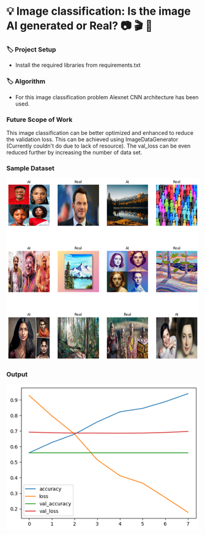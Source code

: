 # :bulb: Image classification: Is the image AI generated or Real? :camera: :clapper: :scroll:

### :label: Project Setup
 - Install the required libraries from requirements.txt 

### :label: Algorithm
- For this image classification problem Alexnet CNN architecture has been used.

### Future Scope of Work

This image classification can be better optimized and enhanced to reduce the validation loss. This can be achieved using ImageDataGenerator (Currently couldn't do due to lack of resource). The val_loss can be even reduced further by increasing the number of data set. 


### Sample Dataset

![alt text](https://github.com/kamal-dev/is-ai-generated-image/blob/main/artifacts/sample_dataset.png)

### Output

![alt text](https://github.com/kamal-dev/is-ai-generated-image/blob/main/artifacts/image.png)